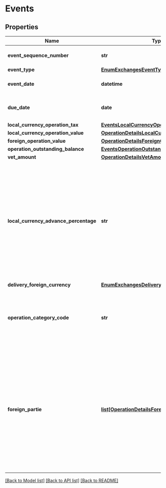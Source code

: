 # Events

## Properties
Name | Type | Description | Notes
------------ | ------------- | ------------- | -------------
**event_sequence_number** | **str** | Número sequência do registro do evento de câmbio no Bacen. | 
**event_type** | [**EnumExchangesEventType**](EnumExchangesEventType.md) |  | 
**event_date** | **datetime** | Data do evento relacionado com a operação. | 
**due_date** | **date** | Data em que a operação (compra ou venda), após evento, está prevista para ser liquidada. | [optional] 
**local_currency_operation_tax** | [**EventsLocalCurrencyOperationTax**](EventsLocalCurrencyOperationTax.md) |  | [optional] 
**local_currency_operation_value** | [**OperationDetailsLocalCurrencyOperationValue**](OperationDetailsLocalCurrencyOperationValue.md) |  | [optional] 
**foreign_operation_value** | [**OperationDetailsForeignOperationValue**](OperationDetailsForeignOperationValue.md) |  | [optional] 
**operation_outstanding_balance** | [**EventsOperationOutstandingBalance**](EventsOperationOutstandingBalance.md) |  | [optional] 
**vet_amount** | [**OperationDetailsVetAmount**](OperationDetailsVetAmount.md) |  | [optional] 
**local_currency_advance_percentage** | **str** | Percentual do valor de moeda nacional concedido ao cliente antecipadamente. p.ex. 0.014500.  O preenchimento deve respeitar as 6 casas decimais, mesmo que venham preenchidas com zeros(representação de porcentagem p.ex: 0.150000. Este valor representa 15%. O valor 1 representa 100%). Campos de envio obrigatório no caso de operações de câmbio com liquidação futura.  | [optional] 
**delivery_foreign_currency** | [**EnumExchangesDeliveryForeignCurrency**](EnumExchangesDeliveryForeignCurrency.md) |  | [optional] 
**operation_category_code** | **str** | Código da natureza fato do fechamento da operação. Deve respeitar os códigos de natureza referenciados na resolução 277 ou na Circular 3690, conforme se aplicar ao contrato de câmbio. | [optional] 
**foreign_partie** | [**list[OperationDetailsForeignPartie]**](OperationDetailsForeignPartie.md) | Lista para envio de informações de parte envolvida.  [Restrição] Lista de preenchimento opcional pelas participantes quando o campo &#x27;deliveryForeignCurrency &#x27; for igual EM ESPÉCIE E/OU CHEQUES DE VIAGEM.  Caso a instituição possua a informação, ela é de envio obrigatório.  Caso a informação seja atualizada posteriormente a contratação, ela deve ser enviada através de eventos.  | [optional] 

[[Back to Model list]](../README.md#documentation-for-models) [[Back to API list]](../README.md#documentation-for-api-endpoints) [[Back to README]](../README.md)

